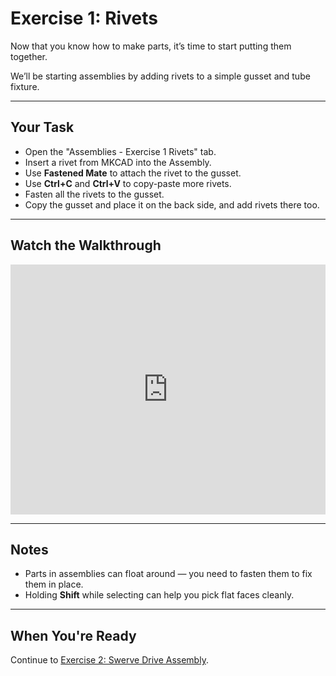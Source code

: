 # Exercise 1: Rivets

Now that you know how to make parts, it’s time to start putting them together.

We’ll be starting assemblies by adding rivets to a simple gusset and tube fixture.

---

## Your Task

- Open the "Assemblies - Exercise 1 Rivets" tab.
- Insert a rivet from MKCAD into the Assembly.
- Use **Fastened Mate** to attach the rivet to the gusset.
- Use **Ctrl+C** and **Ctrl+V** to copy-paste more rivets.
- Fasten all the rivets to the gusset.
- Copy the gusset and place it on the back side, and add rivets there too.

---

## Watch the Walkthrough

<iframe width="100%" height="400" src="https://www.youtube.com/embed/QcmTGa7JZ6E" frameborder="0" allowfullscreen></iframe>

---

## Notes

- Parts in assemblies can float around — you need to fasten them to fix them in place.
- Holding **Shift** while selecting can help you pick flat faces cleanly.

---

## When You're Ready

Continue to [Exercise 2: Swerve Drive Assembly](section3-exercise2.md).
